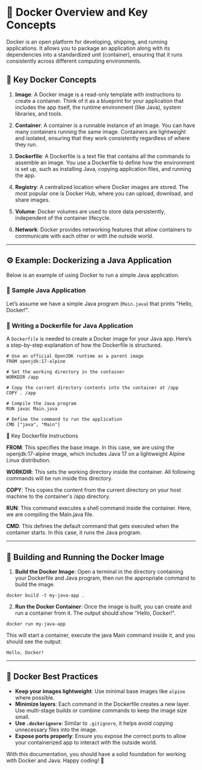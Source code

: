 # 🐳 Docker Overview and Key Concepts

Docker is an open platform for developing, shipping, and running applications. It allows you to package an application along with its dependencies into a standardized unit (container), ensuring that it runs consistently across different computing environments.

## 🚀 Key Docker Concepts

1. **Image**: A Docker image is a read-only template with instructions to create a container. Think of it as a blueprint for your application that includes the app itself, the runtime environment (like Java), system libraries, and tools.

2. **Container**: A container is a runnable instance of an image. You can have many containers running the same image. Containers are lightweight and isolated, ensuring that they work consistently regardless of where they run.

3. **Dockerfile**: A Dockerfile is a text file that contains all the commands to assemble an image. You use a Dockerfile to define how the environment is set up, such as installing Java, copying application files, and running the app.

4. **Registry**: A centralized location where Docker images are stored. The most popular one is Docker Hub, where you can upload, download, and share images.

5. **Volume**: Docker volumes are used to store data persistently, independent of the container lifecycle.

6. **Network**: Docker provides networking features that allow containers to communicate with each other or with the outside world.

---

## ⚙️ Example: Dockerizing a Java Application

Below is an example of using Docker to run a simple Java application.

### 📝 Sample Java Application

Let’s assume we have a simple Java program (`Main.java`) that prints "Hello, Docker!".

### 🐳 Writing a Dockerfile for Java Application

A `Dockerfile` is needed to create a Docker image for your Java app. Here’s a step-by-step explanation of how the Dockerfile is structured.

```
# Use an official OpenJDK runtime as a parent image
FROM openjdk:17-alpine

# Set the working directory in the container
WORKDIR /app

# Copy the current directory contents into the container at /app
COPY . /app

# Compile the Java program
RUN javac Main.java

# Define the command to run the application
CMD ["java", "Main"]
```

🚨 Key Dockerfile Instructions

**FROM**: This specifies the base image. In this case, we are using the openjdk:17-alpine image, which includes Java 17 on a lightweight Alpine Linux distribution.

**WORKDIR**: This sets the working directory inside the container. All following commands will be run inside this directory.

**COPY**: This copies the content from the current directory on your host machine to the container's /app directory.

**RUN**: This command executes a shell command inside the container. Here, we are compiling the Main.java file.

**CMD**: This defines the default command that gets executed when the container starts. In this case, it runs the Java program.

---

## 🌟 Building and Running the Docker Image

1. **Build the Docker Image**: Open a terminal in the directory containing your Dockerfile and Java program, then run the appropriate command to build the image.

```
docker build -t my-java-app .
```

2. **Run the Docker Container**: Once the image is built, you can create and run a container from it. The output should show "Hello, Docker!".

```
docker run my-java-app
```

This will start a container, execute the java Main command inside it, and you should see the output:

```
Hello, Docker!
```
---

## 🧠 Docker Best Practices

- **Keep your images lightweight**: Use minimal base images like `alpine` where possible.
- **Minimize layers**: Each command in the Dockerfile creates a new layer. Use multi-stage builds or combine commands to keep the image size small.
- **Use `.dockerignore`**: Similar to `.gitignore`, it helps avoid copying unnecessary files into the image.
- **Expose ports properly**: Ensure you expose the correct ports to allow your containerized app to interact with the outside world.


With this documentation, you should have a solid foundation for working with Docker and Java. Happy coding! 🚀
